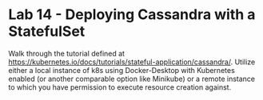 # Lab 14 - Deploying Cassandra with a StatefulSet

Walk through the tutorial defined at https://kubernetes.io/docs/tutorials/stateful-application/cassandra/. Utilize either a local instance of k8s using Docker-Desktop with Kubernetes enabled (or another comparable option like Minikube) or a remote instance to which you have permission to execute resource creation against.
